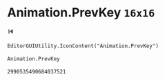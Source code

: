 # Animation.PrevKey `16x16`
<img src="/img/Animation.PrevKey.png" width=16 height=16>

``` CSharp
EditorGUIUtility.IconContent("Animation.PrevKey")
```
```
Animation.PrevKey
```
```
2990535490684037521
```
